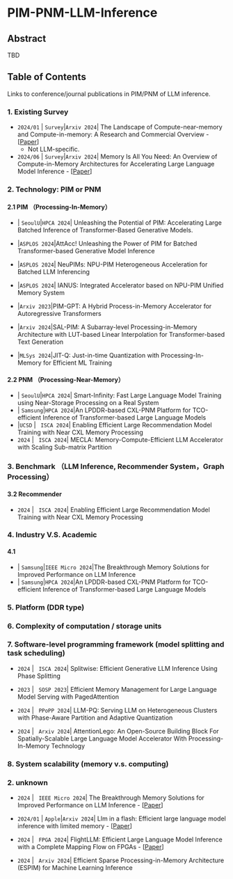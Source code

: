 # PIM-PNM-LLM-Inference


## Abstract
TBD

## Table of Contents
Links to conference/journal publications in PIM/PNM of LLM inference.



### 1. Existing Survey

- `2024/01` | `Survey`|`Arxiv 2024`| The Landscape of Compute-near-memory and Compute-in-memory: A Research and Commercial Overview
\-
[[Paper](https://arxiv.org/pdf/2401.14428)]
    - Not LLM-specific.
- `2024/06` | `Survey`|`Arxiv 2024`| Memory Is All You Need: An Overview of Compute-in-Memory Architectures for Accelerating Large Language Model Inference \-
[[Paper](https://arxiv.org/pdf/2406.08413)]

### 2. Technology: PIM or PNM
#### 2.1 PIM （Processing-In-Memory）
- | `SeoulU`|`HPCA 2024`| Unleashing the Potential of PIM: Accelerating Large Batched Inference of Transformer-Based Generative Models.
- |`ASPLOS 2024`|AttAcc! Unleashing the Power of PIM for Batched Transformer-based Generative Model Inference
- |`ASPLOS 2024`| NeuPIMs: NPU-PIM Heterogeneous Acceleration for Batched LLM Inferencing
- |`ASPLOS 2024`| IANUS: Integrated Accelerator based on NPU-PIM Unified Memory System

- |`Arxiv 2023`|PIM-GPT: A Hybrid Process-in-Memory Accelerator for Autoregressive Transformers

- |`Arxiv 2024`|SAL-PIM: A Subarray-level Processing-in-Memory Architecture with LUT-based Linear Interpolation for Transformer-based Text Generation 
- |`MLSys 2024`|JIT-Q: Just-in-time Quantization with Processing-In-Memory for Efficient ML Training

#### 2.2 PNM （Processing-Near-Memory）
- | `SeoulU`|`HPCA 2024`| Smart-Infinity: Fast Large Language Model Training using Near-Storage Processing on a Real System
- | `Samsung`|`HPCA 2024`|An LPDDR-based CXL-PNM Platform for TCO-efficient Inference of Transformer-based Large Language Models
- |`UCSD` | ` ISCA 2024`| Enabling Efficient Large Recommendation Model Training with Near CXL Memory Processing
- `2024` | ` ISCA 2024`| MECLA: Memory-Compute-Efficient LLM Accelerator with Scaling Sub-matrix Partition

### 3. Benchmark （LLM Inference, Recommender System，Graph Processing）


#### 3.2 Recommender
- `2024` | ` ISCA 2024`| Enabling Efficient Large Recommendation Model Training with Near CXL Memory Processing

### 4. Industry V.S. Academic
#### 4.1
- | `Samsung`|`IEEE Micro 2024`|The Breakthrough Memory Solutions for Improved Performance on LLM Inference
- | `Samsung`|`HPCA 2024`|An LPDDR-based CXL-PNM Platform for TCO-efficient Inference of Transformer-based Large Language Models

### 5. Platform (DDR type)

### 6. Complexity of computation / storage units

### 7. Software-level programming framework (model splitting and task scheduling)

- `2024` | ` ISCA 2024`| Splitwise: Efficient Generative LLM Inference Using Phase Splitting

- `2023` | ` SOSP 2023`| Efficient Memory Management for Large Language Model Serving with PagedAttention

- `2024` | ` PPoPP 2024`| LLM-PQ: Serving LLM on Heterogeneous Clusters with Phase-Aware Partition and Adaptive Quantization

- `2024` | ` Arxiv 2024`| AttentionLego: An Open-Source Building Block For Spatially-Scalable Large Language Model Accelerator With Processing-In-Memory Technology

### 8. System scalability (memory v.s. computing)



### 2. unknown
- `2024` | ` IEEE Micro 2024`| The Breakthrough Memory Solutions for Improved Performance on LLM Inference 
\-
[[Paper](https://ieeexplore.ieee.org/document/10477465)]




- `2024/01` | `Apple`|`Arxiv 2024`| Llm in a flash: Efficient large language model inference with limited memory
\-
[[Paper](https://arxiv.org/pdf/2312.11514)]








- `2024` | ` FPGA 2024`| FlightLLM: Efficient Large Language Model Inference with a Complete Mapping Flow on FPGAs
\-
[[Paper](https://arxiv.org/pdf/2401.03868)]









- `2024` | ` Arxiv 2024`| Efficient Sparse Processing-in-Memory Architecture (ESPIM) for Machine Learning Inference

